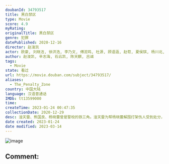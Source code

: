 ```yaml
---
doubanId: 34793517
title: 黑白禁区
type: Movie
score: 4.9
myRating: 
originalTitle: 黑白禁区
genre: 犯罪
datePublished: 2020-12-16
director: 赵浚凯
actor: 欧豪, 刘晓洁, 徐洪浩, 李乃文, 傅浤鸣, 杜源, 顾语涵, 赵荀, 夏侯镔, 杨川北, 费鲤齐, 李虹辰, 谢仙, 张进, 于跃, 杨鹤云, 李飞, 刘凌菱, 沈璐, 王春宇, 王伟安, 安雅萍, 包贝尔, 张佳宁, 王姬, 寇世勋, 张丹峰, 赵龙豪, 侯梦莎, 杨舒, 王珂, 孙逊, 何政军, 宁晓志, 王挺, 关亚军, 周德华, 王政, 侯杰, 王霏, 杨文哲, 薛景瑞, 缪晓东, 李树
author: 赵浚凯, 辛志海, 石云凯, 陈天麒, 吕诚
tags:
  - Movie
state: 看过
url: https://movie.douban.com/subject/34793517/
aliases:
  - The_Penalty_Zone
country: 中国大陆
language: 汉语普通话
IMDb: tt13599000
time: 
createTime: 2023-01-24 00:47:35
collectionDate: 2020-12-29
desc: 淦天雷、熊国良、杨晓蕾曾是警校的铁三角。淦天雷为帮杨晓蕾解围打架伤人受到处分，离开警校后南下讨生活，被凯撒集团年轻骨干车厘子相中，带进集团。淦天雷遇到警方卧底石小海（海叔），受其点化，成为邰勇峰的线人...
date created: 2023-01-24
date modified: 2023-03-14
---
```


![image](p2628383826.jpg)

Comment:
---
